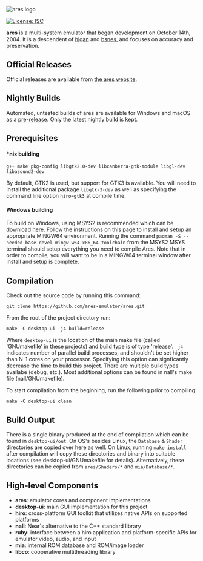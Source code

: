 ![ares logo](https://ares-emulator.github.io/images/logo.png)

[![License: ISC](https://img.shields.io/badge/License-ISC-blue.svg)](https://github.com/higan-emu/ares/blob/master/LICENSE)

**ares** is a multi-system emulator that began development on October 14th, 2004.
It is a descendent of [higan](https://github.com/higan-emu/higan) and [bsnes](https://github.com/bsnes-emu/bsnes/), and focuses on accuracy and preservation.

Official Releases
-----------------

Official releases are available from
[the ares website](https://ares-emu.net).

Nightly Builds
--------------

Automated, untested builds of ares are available for Windows and macOS as a [pre-release](https://github.com/higan-emu/ares/releases/tag/nightly). 
Only the latest nightly build is kept.

Prerequisites
-------------

#### *nix building

	g++ make pkg-config libgtk2.0-dev libcanberra-gtk-module libgl-dev libasound2-dev

By default, GTK2 is used, but support for GTK3 is available. You will need to install the additional package `libgtk-3-dev` as well
as specifying the command line option `hiro=gtk3` at compile time.

#### Windows building

To build on Windows, using MSYS2 is recommended which can be download [here](https://www.msys2.org/). Follow the instructions
on this page to install and setup an appropriate MINGW64 environment. Running the command  `pacman -S --needed base-devel mingw-w64-x86_64-toolchain` from the MSYS2 MSYS terminal should setup everything you need to compile Ares. Note that in order 
to compile, you will want to be in a MINGW64 terminal window after install and setup is complete. 

Compilation
-----------

Check out the source code by running this command:

	git clone https://github.com/ares-emulator/ares.git
	
From the root of the project directory run:

	make -C desktop-ui -j4 build=release
	
Where `desktop-ui` is the location of the main make file (called 'GNUmakefile' in these projects) and build type is of type 'release'. 
`-j4` indicates number of parallel build processes, and shouldn't be set higher than N-1 cores on your processor. Specifying this option can signficantly decrease the time to build this project. There are multiple build types availabe (debug, etc.). Most additional options can be 
found in nall's make file (nall/GNUmakefile).

To start compilation from the beginning, run the following prior to compiling:

	make -C desktop-ui clean

Build Output
------------

There is a single binary produced at the end of compilation which can be found in `desktop-ui/out`. On OS's besides Linux, the `Database` & `Shader` directories are copied over here as well. On Linux, running `make install` after compilation will copy these directories and binary into suitable locations (see desktop-ui/GNUmakefile for details). Alternatively, these directories can be copied from `ares/Shaders/*` and `mia/Database/*`.

High-level Components
---------------------

* __ares__:       emulator cores and component implementations
* __desktop-ui__: main GUI implementation for this project
* __hiro__:       cross-platform GUI toolkit that utilizes native APIs on supported platforms
* __nall__:       Near's alternative to the C++ standard library
* __ruby__:       interface between a hiro application and platform-specific APIs for emulator video, audio, and input
* __mia__:        internal ROM database and ROM/image loader
* __libco__:      cooperative multithreading library
